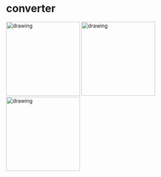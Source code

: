 # converter


<img src="https://github.com/ChaserVasya/converter/assets/74578917/b06c353a-6339-4e89-9425-8cb4d244e75b" alt="drawing" width="200"/>
<img src="https://github.com/ChaserVasya/converter/assets/74578917/aeb47593-d374-4fb4-a431-f566f15a9924" alt="drawing" width="200"/>
<img src="https://github.com/ChaserVasya/converter/assets/74578917/a2134856-16b1-4259-9a84-365dedad5b05" alt="drawing" width="200"/>
